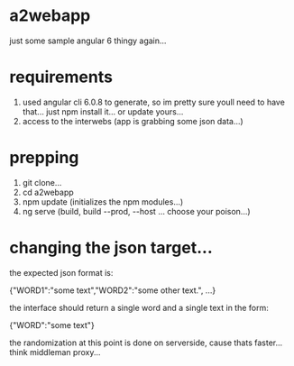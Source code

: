 # a2webapp
just some sample angular 6 thingy again...

# requirements
1. used angular cli 6.0.8 to generate, so im pretty sure youll need to have that... just npm install it... or update yours...
2. access to the interwebs (app is grabbing some json data...)

# prepping
1. git clone...
2. cd a2webapp
3. npm update (initializes the npm modules...)
3. ng serve (build, build --prod, --host ... choose your poison...)

# changing the json target...
the expected json format is:

{"WORD1":"some text","WORD2":"some other text.", ...}

the interface should return a single word and a single text in the form:

{"WORD":"some text"}

the randomization at this point is done on serverside, cause thats faster...
think middleman proxy...
